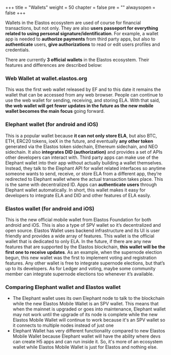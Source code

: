 +++
title = "Wallets"
weight = 50
chapter = false
pre = ""
alwaysopen = false
+++

Wallets in the Elastos ecosystem are used of course for financial transactions, but not only. They are also **users passeport for everything related to using personal signature/identification**. For example, a wallet app is needed to **authorize payments** from third party apps, but also to **authenticate** users, **give authorizations** to read or edit users profiles and credentials.

There are currently **3 official wallets** in the Elastos ecosystem. Their features and differences are described below:

### Web Wallet at wallet.elastos.org
This was the first web wallet released by EF and to this date it remains the wallet that can be accessed from any web browser. People can continue to use the web wallet for sending, receiving, and storing ELA. With that said, **the web wallet will get fewer updates in the future as the new mobile wallet becomes the main focus** going forward.

### Elephant wallet (for android and iOS)
This is a popular wallet because **it can not only store ELA**, but also BTC, ETH, ERC20 tokens, ioeX in the future, and eventually **any other token** generated via the Elastos token sidechain, Ethereum sidechain, and NEO sidechain. It also **integrates DID (authorization)** and provides a set of APIs other developers can interact with. Third party apps can make use of the Elephant wallet into their app without actually building a wallet themselves. Instead, they talk to the Elephant API for wallet related interfaces so anytime someone wants to send, receive, or store ELA from a different app, they’re redirected to Elephant wallet where the actual transaction takes place. This is the same with decentralized ID. Apps can **authenticate users** through Elephant wallet automatically. In short, this wallet makes it easy for developers to integrate ELA and DID and other features of ELA easily.

### Elastos wallet (for android and iOS)
This is the new official mobile wallet from Elastos Foundation for both android and iOS. This is also a type of SPV wallet so it’s decentralized and open source. Elastos Wallet uses backend infrastructure and its UI is user friendly and provides a wide array of features. This wallet is the official wallet that is dedicated to only ELA. In the future, if there are any new features that are supported by the Elastos blockchain, **this wallet will be the first one to receive updates**. As an example, when the supernode election begun, this new wallet was the first to implement voting and registration features. Any other wallet is free to integrate supernode elections, but that’s up to its developers. As for Ledger and voting, maybe some community member can integrate supernode elections too whenever it’s available.

### Comparing Elephant wallet and Elastos wallet
- The Elephant wallet uses its own Elephant node to talk to the blockchain while the new Elastos Mobile Wallet is an SPV wallet. This means that when the mainnet is upgraded or goes into maintenance, Elephant wallet may not work until the upgrade of its node is complete while the new Elastos Mobile Wallet will continue to work because it's an SPV wallet so it connects to multiple nodes instead of just one
- Elephant Wallet has very different functionality compared to new Elastos Mobile Wallet because Elephant wallet will have the ability where devs can create H5 apps and can run inside it. So, it's more of an ecosystem wallet while Elastos Mobile Wallet is just for Elastos and nothing else.
